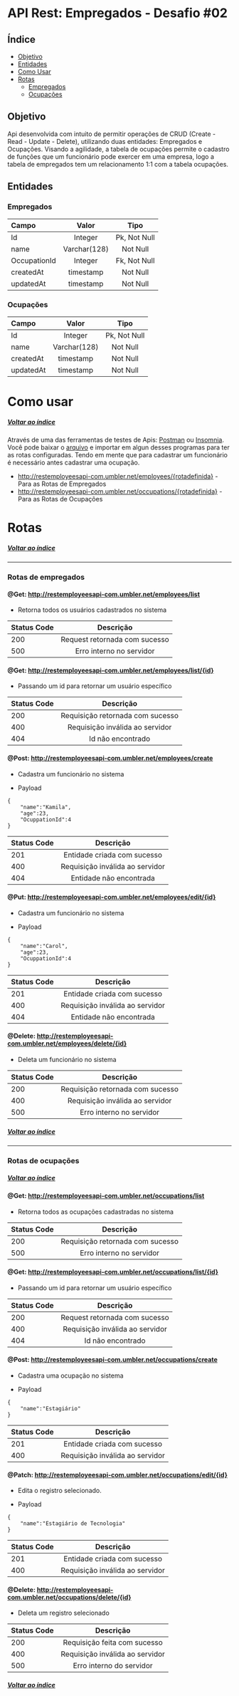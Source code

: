 # API Rest: Empregados - Desafio #02

## Índice

* [Objetivo](#objetivo)
* [Entidades](#entidades)
* [Como Usar](#como-usar)
* [Rotas](#rotas)
  * [Empregados](#rotas-de-empregados)
  * [Ocupações](#rotas-de-ocupações)




## Objetivo

Api desenvolvida com intuito de permitir operações de CRUD (Create - Read - Update - Delete), utilizando duas entidades: Empregados e Ocupações.
Visando a agilidade, a tabela de ocupações permite o cadastro de funções que um funcionário pode exercer em uma empresa, logo a tabela de empregados tem um relacionamento 1:1 com a tabela ocupações.


## Entidades

### Empregados 

Campo  | Valor | Tipo
 :------------- |  :-------------: | :-------------:
Id  | Integer  | Pk, Not Null
name | Varchar(128)  | Not Null
OccupationId| Integer | Fk, Not Null
createdAt | timestamp | Not Null
updatedAt | timestamp | Not Null



### Ocupações 

Campo  | Valor | Tipo
 :------------- |  :-------------: | :-------------:
Id  | Integer  | Pk, Not Null
name | Varchar(128)  | Not Null
createdAt | timestamp | Not Null
updatedAt | timestamp | Not Null

# Como usar
##### [Voltar ao índice](#índice)
Através de uma das ferramentas de testes de Apis: [Postman](https://www.postman.com) ou [Insomnia](https://insomnia.rest).
Você pode baixar o [arquivo](https://drive.google.com/file/d/1lW4pUW0LmomPf7nrtcxDqsYoAhxbM1uz/view?usp=sharing) e importar em algun desses programas para ter as rotas configuradas.
Tendo em mente que para cadastrar um funcionário é necessário antes cadastrar uma ocupação.

- http://restemployeesapi-com.umbler.net/employees/{rotadefinida} - Para as Rotas de Empregados
- http://restemployeesapi-com.umbler.net/occupations/{rotadefinida} - Para as Rotas de Ocupações 


# Rotas
##### [Voltar ao índice](#índice)
<hr>

### Rotas de empregados

#### @Get: http://restemployeesapi-com.umbler.net/employees/list


* Retorna todos os usuários cadastrados no sistema

Status Code | Descrição | 
 :------------- |  :-------------: |
200  | Request retornada com sucesso  | 
500 | Erro interno no servidor  | 


#### @Get: http://restemployeesapi-com.umbler.net/employees/list/{id}

* Passando um id para retornar um usuário específico

Status Code | Descrição | 
 :------------- |  :-------------: |
200  | Requisição retornada com sucesso  | 
400 | Requisição inválida ao servidor  |
404 | Id não encontrado | 



#### @Post: http://restemployeesapi-com.umbler.net/employees/create

* Cadastra um funcionário no sistema

* Payload


```
{
    "name":"Kamila",
    "age":23,    
    "OcuppationId":4
}
```


Status Code | Descrição | 
 :------------- |  :-------------: |
201  | Entidade criada com sucesso  | 
400 | Requisição inválida ao servidor  | 
404 | Entidade não encontrada |

#### @Put: http://restemployeesapi-com.umbler.net/employees/edit/{id}

* Cadastra um funcionário no sistema

* Payload


```
{
    "name":"Carol",
    "age":23,    
    "OcuppationId":4
}
```


Status Code | Descrição | 
 :------------- |  :-------------: |
201  | Entidade criada com sucesso  | 
400 | Requisição inválida ao servidor  | 
404 | Entidade não encontrada |

#### @Delete: http://restemployeesapi-com.umbler.net/employees/delete/{id}

* Deleta um funcionário no sistema

Status Code | Descrição | 
 :------------- |  :-------------: |
200  | Requisição retornada com sucesso  | 
400 | Requisição inválida ao servidor  | 
500 | Erro interno no servidor |
##### [Voltar ao índice](#índice)
<hr>

### Rotas de ocupações
##### [Voltar ao índice](#índice)

#### @Get: http://restemployeesapi-com.umbler.net/occupations/list


* Retorna todos as ocupações cadastradas no sistema

Status Code | Descrição | 
 :------------- |  :-------------: |
200  | Requisição retornada com sucesso  | 
500 | Erro interno no servidor  | 


#### @Get: http://restemployeesapi-com.umbler.net/occupations/list/{id}

* Passando um id para retornar um usuário específico

Status Code | Descrição | 
 :------------- |  :-------------: |
200  | Request retornada com sucesso  | 
400 | Requisição inválida ao servidor  |
404 | Id não encontrado | 


#### @Post: http://restemployeesapi-com.umbler.net/occupations/create

* Cadastra uma ocupação no sistema

* Payload


```
{
    "name":"Estagiário"
}
```

Status Code | Descrição | 
 :------------- |  :-------------: |
201  | Entidade criada com sucesso  | 
400 | Requisição inválida ao servidor | 


#### @Patch: http://restemployeesapi-com.umbler.net/occupations/edit/{id}

* Edita o registro selecionado.

* Payload


```
{
    "name":"Estagiário de Tecnologia"
}
```


Status Code | Descrição | 
 :------------- |  :-------------: |
201  | Entidade criada com sucesso  | 
400 | Requisição inválida ao servidor  | 


#### @Delete: http://restemployeesapi-com.umbler.net/occupations/delete/{id}

* Deleta um registro selecionado

Status Code | Descrição | 
 :------------- |  :-------------: |
200  | Requisição feita com sucesso  | 
400 | Requisição inválida ao servidor  | 
500 | Erro interno do servidor |

##### [Voltar ao índice](#índice)
